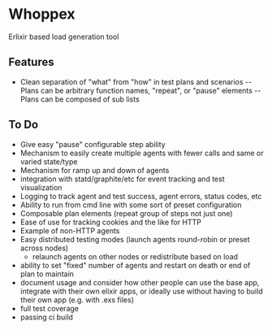 # Whoppex

Erlixir based load generation tool

## Features

- Clean separation of "what" from "how" in test plans and scenarios
-- Plans can be arbitrary function names, "repeat", or "pause" elements
-- Plans can be composed of sub lists

## To Do

- Give easy "pause" configurable step ability
- Mechanism to easily create multiple agents with fewer calls and same or varied state/type
- Mechanism for ramp up and down of agents
- integration with statd/graphite/etc for event tracking and test visualization
- Logging to track agent and test success, agent errors, status codes, etc
- Ability to run from cmd line with some sort of preset configuration
- Composable plan elements (repeat group of steps not just one)
- Ease of use for tracking cookies and the like for HTTP
- Example of non-HTTP agents
- Easy distributed testing modes (launch agents round-robin or preset across nodes)
	- relaunch agents on other nodes or redistribute based on load
- ability to set "fixed" number of agents and restart on death or end of plan to maintain
- document usage and consider how other people can use the base app, integrate with their own
    elixir apps, or ideally use without having to build their own app (e.g. with .exs files)
- full test coverage
- passing ci build
